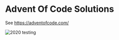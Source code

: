 Advent Of Code Solutions
========================

See https://adventofcode.com/

![2020 testing](https://github.com/soren/adventofcode/workflows/2020%20testing/badge.svg)
